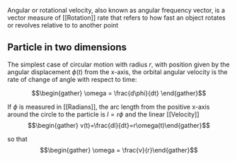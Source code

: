 Angular or rotational velocity, also known as angular frequency vector, is a vector measure of [[Rotation]] rate that refers to how fast an object rotates or revolves relative to to another point

## Particle in two dimensions

The simplest case of circular motion with radius $r$, with position given by the angular displacement $\phi(t)$ from the x-axis, the orbital angular velocity is the rate of change of angle with respect to time: 

$$\begin{gather} \omega = \frac{d\phi}{dt} \end{gather}$$

If $\phi$ is measured in [[Radians]], the arc length from the positive x-axis around the circle to the particle is $l=r\phi$ and the linear [[Velocity]] $$\begin{gather} v(t)=\frac{dl}{dt}=r\omega(t)\end{gather}$$

so that $$\begin{gather} \omega = \frac{v}{r}\end{gather}$$
